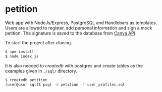 # petition

Web app with NodeJs/Express, PostgreSQL and Handlebars as templates. Users are allowed to register, add personal information and sign a mock petition. 
The signature is saved to the database from [Canva API](https://developer.mozilla.org/en-US/docs/Web/API/Canvas_API).

To start the project after cloning. 

```sh
$ npm install
$ node index.js
```
It is also needed to *createdb* with postgres and create tables as the examples given in `./sql/` directory. 

```sh
$ createdb petition
[user@user sql]$ psql -d petition -f user_profiles.sql 
```
